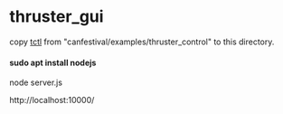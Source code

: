 # thruster_gui

copy [tctl](https://github.com/ipmgroup/canfestival) from "canfestival/examples/thruster_control" to this directory.

#### sudo apt install nodejs

node server.js

http://localhost:10000/
